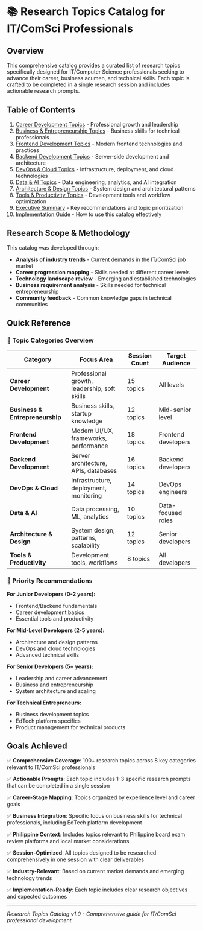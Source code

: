 # 📚 Research Topics Catalog for IT/ComSci Professionals

## Overview

This comprehensive catalog provides a curated list of research topics specifically designed for IT/Computer Science professionals seeking to advance their career, business acumen, and technical skills. Each topic is crafted to be completed in a single research session and includes actionable research prompts.

## Table of Contents

1. [Career Development Topics](./career-development-topics.md) - Professional growth and leadership
2. [Business & Entrepreneurship Topics](./business-entrepreneurship-topics.md) - Business skills for technical professionals
3. [Frontend Development Topics](./frontend-development-topics.md) - Modern frontend technologies and practices
4. [Backend Development Topics](./backend-development-topics.md) - Server-side development and architecture
5. [DevOps & Cloud Topics](./devops-cloud-topics.md) - Infrastructure, deployment, and cloud technologies
6. [Data & AI Topics](./data-ai-topics.md) - Data engineering, analytics, and AI integration
7. [Architecture & Design Topics](./architecture-design-topics.md) - System design and architectural patterns
8. [Tools & Productivity Topics](./tools-productivity-topics.md) - Development tools and workflow optimization
9. [Executive Summary](./executive-summary.md) - Key recommendations and topic prioritization
10. [Implementation Guide](./implementation-guide.md) - How to use this catalog effectively

## Research Scope & Methodology

This catalog was developed through:
- **Analysis of industry trends** - Current demands in the IT/ComSci job market
- **Career progression mapping** - Skills needed at different career levels
- **Technology landscape review** - Emerging and established technologies
- **Business requirement analysis** - Skills needed for technical entrepreneurship
- **Community feedback** - Common knowledge gaps in technical communities

## Quick Reference

### 🎯 Topic Categories Overview

| Category | Focus Area | Session Count | Target Audience |
|----------|------------|---------------|-----------------|
| **Career Development** | Professional growth, leadership, soft skills | 15 topics | All levels |
| **Business & Entrepreneurship** | Business skills, startup knowledge | 12 topics | Mid-senior level |
| **Frontend Development** | Modern UI/UX, frameworks, performance | 18 topics | Frontend developers |
| **Backend Development** | Server architecture, APIs, databases | 16 topics | Backend developers |
| **DevOps & Cloud** | Infrastructure, deployment, monitoring | 14 topics | DevOps engineers |
| **Data & AI** | Data processing, ML, analytics | 10 topics | Data-focused roles |
| **Architecture & Design** | System design, patterns, scalability | 12 topics | Senior developers |
| **Tools & Productivity** | Development tools, workflows | 8 topics | All developers |

### 🚀 Priority Recommendations

**For Junior Developers (0-2 years):**
- Frontend/Backend fundamentals
- Career development basics
- Essential tools and productivity

**For Mid-Level Developers (2-5 years):**
- Architecture and design patterns
- DevOps and cloud technologies
- Advanced technical skills

**For Senior Developers (5+ years):**
- Leadership and career advancement
- Business and entrepreneurship
- System architecture and scaling

**For Technical Entrepreneurs:**
- Business development topics
- EdTech platform specifics
- Product management for technical products

## Goals Achieved

✅ **Comprehensive Coverage**: 100+ research topics across 8 key categories relevant to IT/ComSci professionals

✅ **Actionable Prompts**: Each topic includes 1-3 specific research prompts that can be completed in a single session

✅ **Career-Stage Mapping**: Topics organized by experience level and career goals

✅ **Business Integration**: Specific focus on business skills for technical professionals, including EdTech platform development

✅ **Philippine Context**: Includes topics relevant to Philippine board exam review platforms and local market considerations

✅ **Session-Optimized**: All topics designed to be researched comprehensively in one session with clear deliverables

✅ **Industry-Relevant**: Based on current market demands and emerging technology trends

✅ **Implementation-Ready**: Each topic includes clear research objectives and expected outcomes

---

*Research Topics Catalog v1.0 - Comprehensive guide for IT/ComSci professional development*